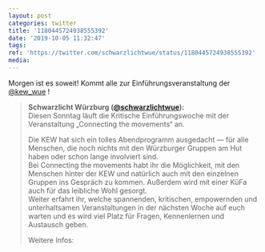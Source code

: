 ```yaml
---
layout: post
categories: twitter
title: '1180445724938555392'
date: '2019-10-05 11:32:47'
tags: 
ref: 'https://twitter.com/schwarzlichtwue/status/1180445724938555392'
media:
---
```

Morgen ist es soweit! Kommt alle zur Einführungsveranstaltung der [@kew_wue](https://twitter.com/kew_wue) ! 
> <b>Schwarzlicht Würzburg ([@schwarzlichtwue](https://twitter.com/schwarzlichtwue)):</b>  
>Diesen Sonntag läuft die Kritische Einführungswoche mit der Veranstaltung „Connecting the movements“ an.  
>  
>Die KEW hat sich ein tolles Abendprogramm ausgedacht — für alle Menschen, die noch nichts mit den Würzburger Gruppen am Hut haben oder schon lange involviert sind.   
>Bei Connecting the movements habt ihr die Möglichkeit, mit den Menschen hinter der KEW und natürlich auch mit den einzelnen Gruppen ins Gespräch zu kommen. Außerdem wird mit einer KüFa auch für das leibliche Wohl gesorgt.   
>Weiter erfahrt ihr, welche spannenden, kritischen, empowernden und unterhaltsamen Veranstaltungen in der nächsten Woche auf euch warten und es wird viel Platz für Fragen, Kennenlernen und Austausch geben.  
>  
>  
>  
>Weitere Infos:    

